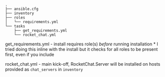 ```
.
├── ansible.cfg
├── inventory
├── roles
│   └── requirements.yml
└── tasks
    ├── get_requirements.yml
    └── rocket_chat.yml
```

get_requirements.yml - install requires role(s) *before* running installation
    * I tried doing this inline with the install but it checks for all roles to be present first, even if you include

rocket_chat.yml - main kick-off, RocketChat.Server will be installed on hosts provided as `chat_servers` in `inventory`

